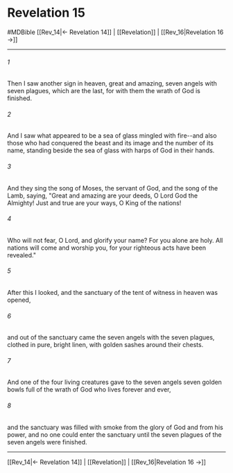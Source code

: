 # Revelation 15
#MDBible
[[Rev_14|← Revelation 14]] | [[Revelation]] | [[Rev_16|Revelation 16 →]]

***

###### 1 

Then I saw another sign in heaven, great and amazing, seven angels with seven plagues, which are the last, for with them the wrath of God is finished. 

###### 2 

And I saw what appeared to be a sea of glass mingled with fire--and also those who had conquered the beast and its image and the number of its name, standing beside the sea of glass with harps of God in their hands. 

###### 3 

And they sing the song of Moses, the servant of God, and the song of the Lamb, saying, "Great and amazing are your deeds, O Lord God the Almighty! Just and true are your ways, O King of the nations! 

###### 4 

Who will not fear, O Lord, and glorify your name? For you alone are holy. All nations will come and worship you, for your righteous acts have been revealed." 

###### 5 

After this I looked, and the sanctuary of the tent of witness in heaven was opened, 

###### 6 

and out of the sanctuary came the seven angels with the seven plagues, clothed in pure, bright linen, with golden sashes around their chests. 

###### 7 

And one of the four living creatures gave to the seven angels seven golden bowls full of the wrath of God who lives forever and ever, 

###### 8 

and the sanctuary was filled with smoke from the glory of God and from his power, and no one could enter the sanctuary until the seven plagues of the seven angels were finished. 

***

[[Rev_14|← Revelation 14]] | [[Revelation]] | [[Rev_16|Revelation 16 →]]
